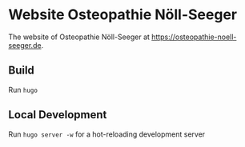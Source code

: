 # Website Osteopathie Nöll-Seeger

The website of Osteopathie Nöll-Seeger at <https://osteopathie-noell-seeger.de>.

## Build

Run `hugo`

## Local Development

Run `hugo server -w` for a hot-reloading development server
